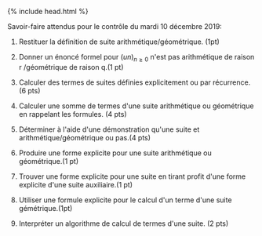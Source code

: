 {% include head.html %}

Savoir-faire attendus pour le contrôle du mardi 10 décembre 2019:

1. Restituer la définition de suite arithmétique/géométrique. (1pt)

2. Donner un énoncé formel pour $(un)_{n \geq 0}$ n'est pas arithmétique de raison r /géométrique de raison q.(1 pt)

3. Calculer des termes de suites définies explicitement ou par récurrence. (6 pts)

4. Calculer une somme de termes d'une suite arithmétique ou géométrique en rappelant les formules. (4 pts)

5. Déterminer à l'aide d'une démonstration qu'une suite et arithmétique/géométrique ou pas.(4 pts)

6. Produire une forme explicite pour une suite arithmétique ou géométrique.(1 pt)

7. Trouver une forme explicite pour une suite en tirant profit d'une forme explicite d'une suite auxiliaire.(1 pt)

8. Utiliser une formule explicite pour le calcul d'un terme d'une suite gémétrique.(1pt)

9. Interpréter un algorithme de calcul de termes d'une suite. (2 pts)

